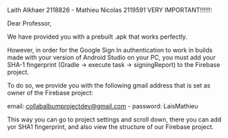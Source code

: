 Laith Alkhaer 2118826 - Mathieu Nicolas 2119591
VERY IMPORTANT!!!!!!:

Dear Professor,

We have provided you with a prebuilt .apk that works perfectly. 

However, in order for the Google Sign In authentication to work in builds made with your version of Android Studio on your PC,
you must add your SHA-1 fingerprint (Gradle -> execute task -> signingReport) to the Firebase project. 

To do so, we provide you with the following gmail address that is set as owner of the Firebase project:

email: collabalbumprojectdev@gmail.com - password: LaisMathieu

This way you can go to project settings and scroll down, there you can add yor SHA1 fingerprint, and also view the structure of our Firebase project.

